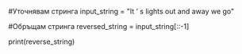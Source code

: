 #Уточнявам стринга
input_string = "It ’ s lights out and away we go"

#Обръщам стринга
reversed_string = input_string[::-1]

print(reverse_string)
